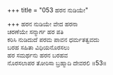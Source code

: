 +++
title = "053 ಹರನ ನುಡಿಯೇ"

+++
ಹರನ ನುಡಿಯೇ ವೇದ ಹರನಾ  
ಚರಣೆಯೇ ಸನ್ಮಾರ್ಗ ಹರ ಪತಿ  
ಕರಿಸಿ ನುಡಿದುದೆ ಪರಮ ಪಾವನ ಧರ್ಮತತ್ವವದು   
ಬರಹ ಸಹಿತಾ ವಿಧಿಯನೊರಸಲು  
ಹರ ಸಮರ್ಥನು ಹರನ ಬರಹವ  
ನೊರಸಲಾಪರ ತೋರಿಸಾ ಬ್ರಹ್ಮಾದಿ ದೇವರಲಿ     ॥53॥